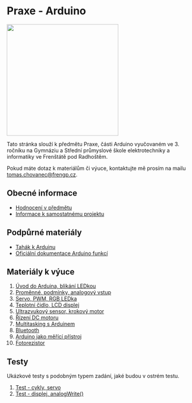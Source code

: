# Praxe - Arduino

<img src="https://github.com/user-attachments/assets/63f53169-3490-4967-8baf-041eefeb903b" width="300"/>

Tato stránka slouží k předmětu Praxe, části Arduino vyučovaném ve 3. ročníku na Gymnáziu a Střední průmyslové škole elektrotechniky a informatiky ve Frenštátě pod Radhoštěm.

Pokud máte dotaz k materiálům či výuce, kontaktujte mě prosím na mailu [tomas.chovanec@frengp.cz](mailto:tomas.chovanec@frengp.cz).

## Obecné informace
- [Hodnocení v předmětu](Hodnoceni_predmetu.md)
- [Informace k samostatnému projektu](Projekt.md)

<!---
- [Zadání E3A](Zadani_projektu_E3A_sk_3.md)
- [Zadání E3B](Zadani_projektu_E3B_sk_3.md)
--->

## Podpůrné materiály
- [Tahák k Arduinu](/prezentace/Arduino_tahak.pdf)
- [Oficiální dokumentace Arduino funkcí](https://docs.arduino.cc/language-reference/)

## Materiály k výuce
1. [Úvod do Arduina, blikání LEDkou](01_lekce.md)
1. [Proměnné, podmínky, analogový vstup](02_lekce.md)
1. [Servo, PWM, RGB LEDka](03_lekce.md)
1. [Teplotní čidlo, LCD displej](04_lekce.md)
1. [Ultrazvukový sensor, krokový motor](05_lekce.md)
1. [Řízení DC motoru](06_lekce.md)
1. [Multitasking s Arduinem](07_lekce.md)
1. [Bluetooth](08_lekce.md)
1. [Arduino jako měřící přístroj](09_lekce.md)
1. [Fotorezistor](10_lekce.md)

    
<!---
1. [](11_lekce.md)
- [Zadání E3A](Zadani_projektu_E3A_sk_2.md)
- [Zadání E3B](Zadani_projektu_E3B_sk_2.md)

13. [Závěr](13_zaver.md)
--->

## Testy
Ukázkové testy s podobným typem zadání, jaké budou v ostrém testu. 

1. [Test - cykly, servo](Test_1.md)
2. [Test - displej, analogWrite()](Test_2.md)
   
<!---
2. [Program ve dvojicích](09_lekce.md)
--->
